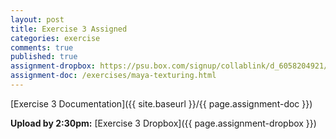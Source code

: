 ```yaml
---
layout: post
title: Exercise 3 Assigned
categories: exercise
comments: true
published: true
assignment-dropbox: https://psu.box.com/signup/collablink/d_6058204921/115199876a709b
assignment-doc: /exercises/maya-texturing.html
---
```


[Exercise 3 Documentation]({{ site.baseurl }}/{{ page.assignment-doc }})

**Upload by 2:30pm:** [Exercise 3 Dropbox]({{ page.assignment-dropbox }})
